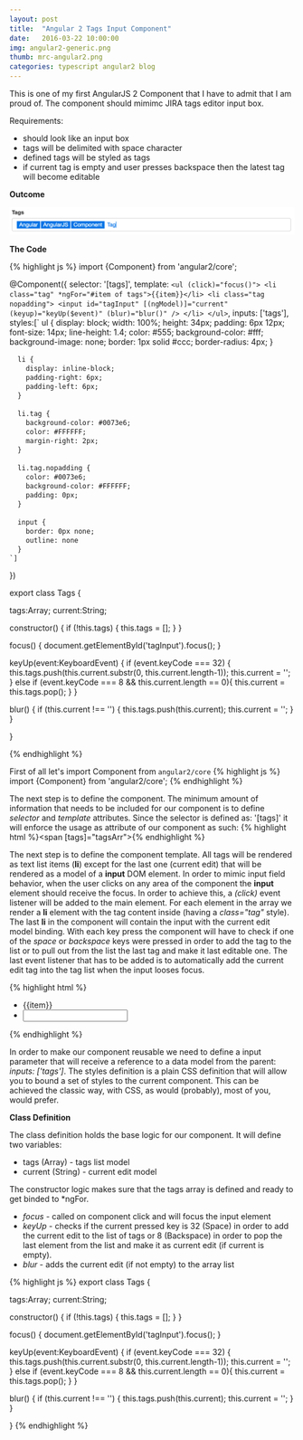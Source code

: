 ```yaml
---
layout: post
title:  "Angular 2 Tags Input Component"
date:   2016-03-22 10:00:00
img: angular2-generic.png
thumb: mrc-angular2.png
categories: typescript angular2 blog
---
```


This is one of my first AngularJS 2 Component that I have to admit that I am
proud of. The component should mimimc JIRA tags editor input box.

Requirements:

+ should look like an input box
+ tags will be delimited with space character
+ defined tags will be styled as tags
+ if current tag is empty and user presses backspace then the latest tag will become editable

**Outcome**

![Adding watcher](/assets/img/blog/tags.png)

**The Code**

{% highlight js %}
import {Component} from 'angular2/core';

@Component({
   selector: '[tags]',
   template: `
    <ul (click)="focus()">
      <li class="tag" *ngFor="#item of tags">{{item}}</li>
      <li class="tag nopadding">
        <input id="tagInput"
               [(ngModel)]="current"
               (keyup)="keyUp($event)"
               (blur)="blur()" />
      </li>
    </ul>
   `,
   inputs: ['tags'],
   styles:[`
      ul {
        display: block;
        width: 100%;
        height: 34px;
        padding: 6px 12px;
        font-size: 14px;
        line-height: 1.4;
        color: #555;
        background-color: #fff;
        background-image: none;
        border: 1px solid #ccc;
        border-radius: 4px;
      }

      li {
        display: inline-block;
        padding-right: 6px;
        padding-left: 6px;
      }

      li.tag {
        background-color: #0073e6;
        color: #FFFFFF;
        margin-right: 2px;
      }

      li.tag.nopadding {
        color: #0073e6;
        background-color: #FFFFFF;
        padding: 0px;
      }

      input {
        border: 0px none;
        outline: none
      }
    `]
})

export class Tags {

  tags:Array<String>;
  current:String;

  constructor() {
    if (!this.tags) {
      this.tags = [];
    }
  }

  focus() {
    document.getElementById('tagInput').focus();
  }

  keyUp(event:KeyboardEvent) {
    if (event.keyCode === 32) {
      this.tags.push(this.current.substr(0, this.current.length-1));
      this.current = '';
    } else if (event.keyCode === 8 && this.current.length == 0){
      this.current = this.tags.pop();
    }
  }

  blur() {
    if (this.current !== '') {
      this.tags.push(this.current);
      this.current = '';
    }
  }



}

{% endhighlight %}

First of all let's import Component from  `angular2/core`
{% highlight js %}
import {Component} from 'angular2/core';
{% endhighlight %}

The next step is to define the component. The minimum amount of information that
needs to be included for our component is to define *selector* and *template* attributes.
Since the selector is defined as: '[tags]' it will enforce the usage as attribute of
our component as such:
{% highlight html %}<span [tags]="tagsArr"></span>{% endhighlight %}

The next step is to define the component template. All tags will be rendered as text
list items (**li**) except for the last one (current edit) that will be rendered as a
model of a **input** DOM element. In order to mimic input field behavior, when the
user clicks on any area of the component the **input** element should receive the focus.
In order to achieve this, a *(click)* event listener will be added to the main element.
For each element in the array we render a **li** element with the tag content inside
(having a *class="tag"* style). The last **li** in the component will contain the input
with the current edit model binding. With each key press the component will have to check
if one of the *space* or *backspace* keys were pressed in order to add the tag to the list
or to pull out from the list the last tag and make it last editable one. The last event
listener that has to be added is to automatically add the current edit tag into the tag
list when the input looses focus.

{% highlight html %}
<ul (click)="focus()">
  <li class="tag" *ngFor="#item of tags">{{item}}</li>
  <li class="tag nopadding">
    <input id="tagInput"
           [(ngModel)]="current"
           (keyup)="keyUp($event)"
           (blur)="blur()" />
  </li>
</ul>
{% endhighlight %}

In order to make our component reusable we need to define a input parameter that
will receive a reference to a data model from the parent: *inputs: ['tags']*.
The styles definition is a plain CSS definition that will allow you to bound a set of
styles to the current component. This can be achieved the classic way, with CSS,
as would (probably), most of you, would prefer.

**Class Definition**

The class definition holds the base logic for our component. It will define two
variables:
+ tags (Array<String>) - tags list model
+ current (String) - current edit model

The constructor logic makes sure that the tags array is defined and ready to get
binded to *ngFor.

+ *focus* - called on component click and will focus the input element
+ *keyUp* - checks if the current pressed key is 32 (Space) in order to add the
current edit to the list of tags or 8 (Backspace) in order to pop the last element
from the list and make it as current edit (if current is empty).
+ *blur* - adds the current edit (if not empty) to the array list

{% highlight js %}
export class Tags {

  tags:Array<String>;
  current:String;

  constructor() {
    if (!this.tags) {
      this.tags = [];
    }
  }

  focus() {
    document.getElementById('tagInput').focus();
  }

  keyUp(event:KeyboardEvent) {
    if (event.keyCode === 32) {
      this.tags.push(this.current.substr(0, this.current.length-1));
      this.current = '';
    } else if (event.keyCode === 8 && this.current.length == 0){
      this.current = this.tags.pop();
    }
  }

  blur() {
    if (this.current !== '') {
      this.tags.push(this.current);
      this.current = '';
    }
  }



}
{% endhighlight %}
